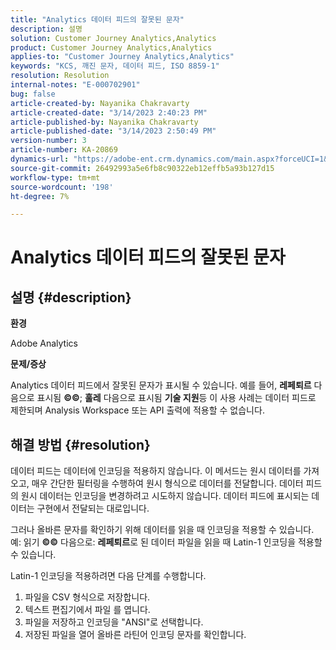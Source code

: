 ```yaml
---
title: "Analytics 데이터 피드의 잘못된 문자"
description: 설명
solution: Customer Journey Analytics,Analytics
product: Customer Journey Analytics,Analytics
applies-to: "Customer Journey Analytics,Analytics"
keywords: "KCS, 깨진 문자, 데이터 피드, ISO 8859-1"
resolution: Resolution
internal-notes: "E-000702901"
bug: false
article-created-by: Nayanika Chakravarty
article-created-date: "3/14/2023 2:40:23 PM"
article-published-by: Nayanika Chakravarty
article-published-date: "3/14/2023 2:50:49 PM"
version-number: 3
article-number: KA-20869
dynamics-url: "https://adobe-ent.crm.dynamics.com/main.aspx?forceUCI=1&pagetype=entityrecord&etn=knowledgearticle&id=635a4c26-76c2-ed11-83ff-6045bd006a22"
source-git-commit: 26492993a5e6fb8c90322eb12effb5a93b127d15
workflow-type: tm+mt
source-wordcount: '198'
ht-degree: 7%

---
```


# Analytics 데이터 피드의 잘못된 문자

## 설명 {#description}


<b>환경</b>

Adobe Analytics

<b>문제/증상</b>

Analytics 데이터 피드에서 잘못된 문자가 표시될 수 있습니다. 예를 들어, <b>레페퇴르</b> 다음으로 표시됨 <b>©©</b>; <b>훌레</b> 다음으로 표시됨 <b>기술 지원</b>등 이 사용 사례는 데이터 피드로 제한되며 Analysis Workspace 또는 API 출력에 적용할 수 없습니다.


## 해결 방법 {#resolution}


데이터 피드는 데이터에 인코딩을 적용하지 않습니다. 이 메서드는 원시 데이터를 가져오고, 매우 간단한 필터링을 수행하여 원시 형식으로 데이터를 전달합니다. 데이터 피드의 원시 데이터는 인코딩을 변경하려고 시도하지 않습니다. 데이터 피드에 표시되는 데이터는 구현에서 전달되는 대로입니다.

그러나 올바른 문자를 확인하기 위해 데이터를 읽을 때 인코딩을 적용할 수 있습니다. 예: 읽기 <b>©©</b> 다음으로: <b>레페퇴르</b>로 된 데이터 파일을 읽을 때 Latin-1 인코딩을 적용할 수 있습니다.

Latin-1 인코딩을 적용하려면 다음 단계를 수행합니다.

1. 파일을 CSV 형식으로 저장합니다.
2. 텍스트 편집기에서 파일 를 엽니다.
3. 파일을 저장하고 인코딩을 &quot;ANSI&quot;로 선택합니다.
4. 저장된 파일을 열어 올바른 라틴어 인코딩 문자를 확인합니다.

